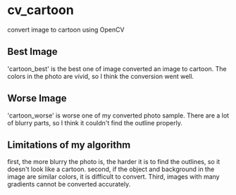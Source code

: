 # cv_cartoon
convert image to cartoon using OpenCV

## Best Image
'cartoon_best' is the best one of image converted an image to cartoon.
The colors in the photo are vivid, so I think the conversion went well.

## Worse Image
'cartoon_worse' is worse one of my converted photo sample.
There are a lot of blurry parts, so I think it couldn't find the outline properly.

## Limitations of my algorithm
first, the more blurry the photo is, the harder it is to find the outlines, so it doesn't look like a cartoon.
second, if the object and background in the image are similar colors, it is difficult to convert.
Third, images with many gradients cannot be converted accurately.
